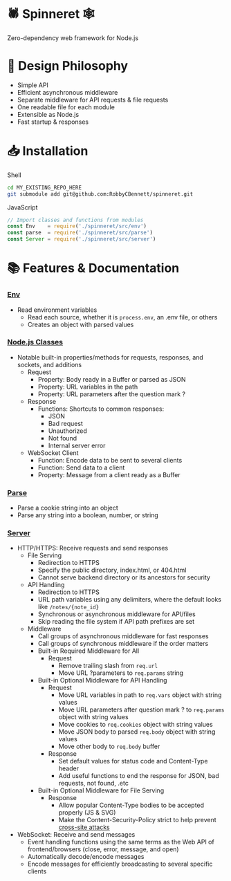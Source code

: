 # 🕷 Spinneret 🕸
Zero-dependency web framework for Node.js

# 🧠 Design Philosophy

* Simple API
* Efficient asynchronous middleware
* Separate middleware for API requests & file requests
* One readable file for each module
* Extensible as Node.js
* Fast startup & responses

# 📥 Installation
Shell
```sh
cd MY_EXISTING_REPO_HERE
git submodule add git@github.com:RobbyCBennett/spinneret.git
```

JavaScript
```js
// Import classes and functions from modules
const Env    = require('./spinneret/src/env')
const parse  = require('./spinneret/src/parse')
const Server = require('./spinneret/src/server')
```

# 📚 Features & Documentation

### [Env](doc/env.md)
* Read environment variables
	* Read each source, whether it is `process.env`, an .env file, or others
	* Creates an object with parsed values

### [Node.js Classes](doc/node.md)
* Notable built-in properties/methods for requests, responses, and sockets, and additions
	* Request
		* Property: Body ready in a Buffer or parsed as JSON
		* Property: URL variables in the path
		* Property: URL parameters after the question mark ?
	* Response
		* Functions: Shortcuts to common responses:
			* JSON
			* Bad request
			* Unauthorized
			* Not found
			* Internal server error
	* WebSocket Client
		* Function: Encode data to be sent to several clients
		* Function: Send data to a client
		* Property: Message from a client ready as a Buffer

### [Parse](doc/parse.md)
* Parse a cookie string into an object
* Parse any string into a boolean, number, or string

### [Server](doc/server.md)
* HTTP/HTTPS: Receive requests and send responses
	* File Serving
		* Redirection to HTTPS
		* Specify the public directory, index.html, or 404.html
		* Cannot serve backend directory or its ancestors for security
	* API Handling
		* Redirection to HTTPS
		* URL path variables using any delimiters, where the default looks like `/notes/{note_id}`
		* Synchronous or asynchronous middleware for API/files
		* Skip reading the file system if API path prefixes are set
	* Middleware
		* Call groups of asynchronous middleware for fast responses
		* Call groups of synchronous middleware if the order matters
		* Built-in Required Middleware for All
			* Request
				* Remove trailing slash from `req.url`
				* Move URL ?parameters to `req.params` string
		* Built-in Optional Middleware for API Handling
			* Request
				* Move URL variables in path to `req.vars` object with string values
				* Move URL parameters after question mark ? to `req.params` object with string values
				* Move cookies to `req.cookies` object with string values
				* Move JSON body to parsed `req.body` object with string values
				* Move other body to `req.body` buffer
			* Response
				* Set default values for status code and Content-Type header
				* Add useful functions to end the response for JSON, bad requests, not found, .etc
		* Built-in Optional Middleware for File Serving
			* Response
				* Allow popular Content-Type bodies to be accepted properly (JS & SVG)
				* Make the Content-Security-Policy strict to help prevent [cross-site attacks](doc/server.md#middleware-functions-provided-for-file-handling)
* WebSocket: Receive and send messages
	* Event handling functions using the same terms as the Web API of frontend/browsers (close, error, message, and open)
	* Automatically decode/encode messages
	* Encode messages for efficiently broadcasting to several specific clients
